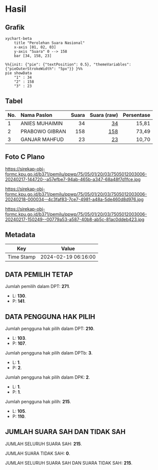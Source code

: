 # Hasil

## Grafik

```mermaid
xychart-beta
    title "Perolehan Suara Nasional"
    x-axis [01, 02, 03]
    y-axis "Suara" 0 --> 158
    bar [34, 158, 23]
```

```mermaid
%%{init: {"pie": {"textPosition": 0.5}, "themeVariables": {"pieOuterStrokeWidth": "5px"}} }%%
pie showData
    "1" : 34
    "2" : 158
    "3" : 23
```

## Tabel

| No. | Nama Paslon    | Suara | Suara (raw) | Persentase |
|:--- |:-------------- | -----:| -----------:| ----------:|
| 1   | ANIES MUHAIMIN | 34    | [34][p-1]   | 15,81      |
| 2   | PRABOWO GIBRAN | 158   | [158][p-2]  | 73,49      |
| 3   | GANJAR MAHFUD  | 23    | [23][p-3]   | 10,70      |


[p-1]: https://github.com/gigit-pemilu/pemilu-2024/blob/main/pilpres/hitung-suara/sub/75-gorontalo/sub/05-gorontalo-utara/sub/01-atinggola/sub/2003-imana/sub/006-tps/sub/paslon-1.txt
[p-2]: https://github.com/gigit-pemilu/pemilu-2024/blob/main/pilpres/hitung-suara/sub/75-gorontalo/sub/05-gorontalo-utara/sub/01-atinggola/sub/2003-imana/sub/006-tps/sub/paslon-2.txt
[p-3]: https://github.com/gigit-pemilu/pemilu-2024/blob/main/pilpres/hitung-suara/sub/75-gorontalo/sub/05-gorontalo-utara/sub/01-atinggola/sub/2003-imana/sub/006-tps/sub/paslon-3.txt

## Foto C Plano

https://sirekap-obj-formc.kpu.go.id/b371/pemilu/ppwp/75/05/01/20/03/7505012003006-20240217-144720--a57efbe7-94ab-465b-a347-68a48f7d1fce.jpg

https://sirekap-obj-formc.kpu.go.id/b371/pemilu/ppwp/75/05/01/20/03/7505012003006-20240218-000034--4c3faf83-7ce7-4981-a48a-5de460d8d976.jpg

https://sirekap-obj-formc.kpu.go.id/b371/pemilu/ppwp/75/05/01/20/03/7505012003006-20240217-150249--00779a53-a587-40b8-ab5c-81ac0ddeb423.jpg


## Metadata

| Key        | Value               |
| ---------- | ------------------- |
| Time Stamp | 2024-02-19 06:16:00 |


## DATA PEMILIH TETAP

Jumlah pemilih dalam DPT: **271**.
 * L: **130**.
 * P: **141**.

## DATA PENGGUNA HAK PILIH

Jumlah pengguna hak pilih dalam DPT: **210**.
 * L: **103**.
 * P: **107**.

Jumlah pengguna hak pilih dalam DPTb: **3**.
 * L: **1**.
 * P: **2**.

Jumlah pengguna hak pilih dalam DPK: **2**.
 * L: **1**.
 * P: **1**.

Jumlah pengguna hak pilih: **215**.
 * L: **105**.
 * P: **110**.

## JUMLAH SUARA SAH DAN TIDAK SAH

JUMLAH SELURUH SUARA SAH: **215**.

JUMLAH SUARA TIDAK SAH: **0**.

JUMLAH SELURUH SUARA SAH DAN SUARA TIDAK SAH: **215**.


